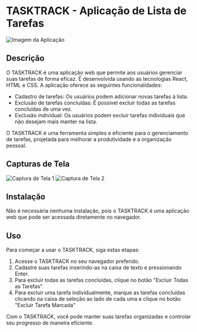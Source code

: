 # TASKTRACK - Aplicação de Lista de Tarefas

![Imagem da Aplicação](imagem-da-aplicacao.png)

## Descrição

O TASKTRACK é uma aplicação web que permite aos usuários gerenciar suas tarefas de forma eficaz. É desenvolvida usando as tecnologias React, HTML e CSS. A aplicação oferece as seguintes funcionalidades:

- Cadastro de tarefas: Os usuários podem adicionar novas tarefas à lista.
- Exclusão de tarefas concluídas: É possível excluir todas as tarefas concluídas de uma vez.
- Exclusão individual: Os usuários podem excluir tarefas individuais que não desejam mais manter na lista.

O TASKTRACK é uma ferramenta simples e eficiente para o gerenciamento de tarefas, projetada para melhorar a produtividade e a organização pessoal.

## Capturas de Tela

![Captura de Tela 1](captura-de-tela-1.png)
![Captura de Tela 2](captura-de-tela-2.png)

## Instalação

Não é necessária nenhuma instalação, pois o TASKTRACK é uma aplicação web que pode ser acessada diretamente no navegador.

## Uso

Para começar a usar o TASKTRACK, siga estas etapas:

1. Acesse o TASKTRACK no seu navegador preferido.
2. Cadastre suas tarefas inserindo-as na caixa de texto e pressionando Enter.
3. Para excluir todas as tarefas concluídas, clique no botão "Excluir Todas as Tarefas".
4. Para excluir uma tarefa individualmente, marque as tarefas concluídas clicando na caixa de seleção ao lado de cada uma e clique no botão "Excluir Tarefa Marcada"

Com o TASKTRACK, você pode manter suas tarefas organizadas e controlar seu progresso de maneira eficiente.

